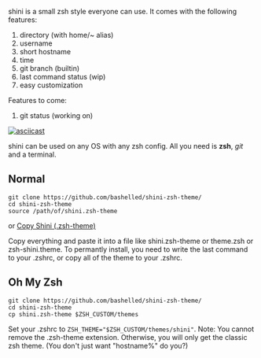 shini is a small zsh style everyone can use. It comes with the following features:

1. directory (with home/~ alias)
2. username
3. short hostname
4. time
5. git branch (builtin)
6. last command status (wip)
7. easy customization

Features to come:

1. git status (working on) 

[![asciicast](https://asciinema.org/a/387244.svg)](https://asciinema.org/a/387244)

shini can be used on any OS with any zsh config. All you need is **zsh**, *git* and a terminal.

## Normal
```
git clone https://github.com/bashelled/shini-zsh-theme/
cd shini-zsh-theme
source /path/of/shini.zsh-theme
```
or
<a id="raw-url" href="https://raw.githubusercontent.com/bashelled/shini-zsh-theme/master/shini.zsh-theme">Copy Shini (.zsh-theme)</a>

Copy everything and paste it into a file like shini.zsh-theme or theme.zsh or zsh-shini.theme.
To permantly install, you need to write the last command to your .zshrc, or copy all of the theme to your .zshrc.

## Oh My Zsh
```
git clone https://github.com/bashelled/shini-zsh-theme/
cd shini-zsh-theme
cp shini.zsh-theme $ZSH_CUSTOM/themes
```
Set your .zshrc to ```ZSH_THEME="$ZSH_CUSTOM/themes/shini"```.
Note: You cannot remove the .zsh-theme extension. Otherwise, you will only get the classic zsh theme. (You don't just want "hostname%" do you?)
